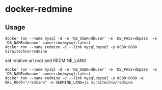 docker-redmine
==============

## Usage

```
docker run --name mysql -d -e 'DB_USER=dbuser' -e 'DB_PASS=dbpass' -e 'DB_NAME=dbname' sameersbn/mysql:latest
docker run --name redmine -d --link mysql:mysql -p 8080:8080  miraitechno/redmine
```

set relative url root and REDMINE_LANG

```
docker run --name mysql -d -e 'DB_USER=dbuser' -e 'DB_PASS=dbpass' -e 'DB_NAME=dbname' sameersbn/mysql:latest
docker run --name redmine -d --link mysql:mysql -p 8080:8080 -e URL_ROOT="/redmine" -e REDMINE_LANG=ja miraitechno/redmine
```
